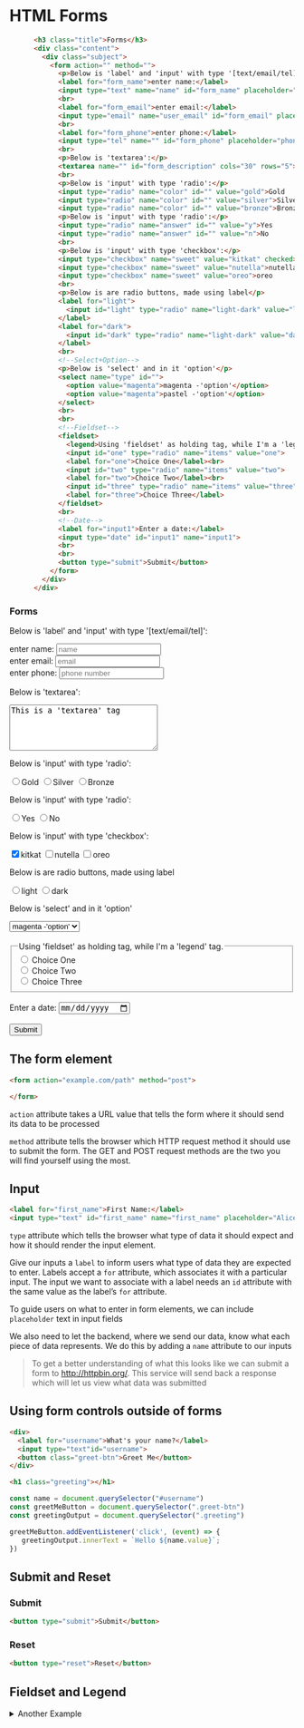 # HTML Forms

```html
      <h3 class="title">Forms</h3>
      <div class="content">
        <div class="subject">
          <form action="" method="">
            <p>Below is 'label' and 'input' with type '[text/email/tel]':</p>
            <label for="form_name">enter name:</label>
            <input type="text" name="name" id="form_name" placeholder="name" required>
            <br>
            <label for="form_email">enter email:</label>
            <input type="email" name="user_email" id="form_email" placeholder="email">
            <br>
            <label for="form_phone">enter phone:</label>
            <input type="tel" name="" id="form_phone" placeholder="phone number">
            <br>
            <p>Below is 'textarea':</p>
            <textarea name="" id="form_description" cols="30" rows="5">This is a 'textarea' tag </textarea>
            <br>
            <p>Below is 'input' with type 'radio':</p>
            <input type="radio" name="color" id="" value="gold">Gold 
            <input type="radio" name="color" id="" value="silver">Silver
            <input type="radio" name="color" id="" value="bronze">Bronze
            <p>Below is 'input' with type 'radio':</p>
            <input type="radio" name="answer" id="" value="y">Yes
            <input type="radio" name="answer" id="" value="n">No
            <br>
            <p>Below is 'input' with type 'checkbox':</p>
            <input type="checkbox" name="sweet" value="kitkat" checked>kitkat
            <input type="checkbox" name="sweet" value="nutella">nutella
            <input type="checkbox" name="sweet" value="oreo">oreo
            <br>
            <p>Below is are radio buttons, made using label</p>
            <label for="light"> 
              <input id="light" type="radio" name="light-dark" value="light">light
            </label>
            <label for="dark">
              <input id="dark" type="radio" name="light-dark" value="dark">dark
            </label>
            <br>
            <!--Select+Option-->
            <p>Below is 'select' and in it 'option'</p>
            <select name="type" id="">
              <option value="magenta">magenta -'option'</option>
              <option value="magenta">pastel -'option'</option>
            </select>
            <br>
            <br>
            <!--Fieldset-->
            <fieldset>
              <legend>Using 'fieldset' as holding tag, while I'm a 'legend' tag.</legend>
              <input id="one" type="radio" name="items" value="one">
              <label for="one">Choice One</label><br>
              <input id="two" type="radio" name="items" value="two">
              <label for="two">Choice Two</label><br>
              <input id="three" type="radio" name="items" value="three">
              <label for="three">Choice Three</label>
            </fieldset>
            <br>
            <!--Date-->
            <label for="input1">Enter a date:</label>
            <input type="date" id="input1" name="input1">
            <br>
            <br>
            <button type="submit">Submit</button>
          </form>
        </div>
      </div>
```

<h3 class="title">Forms</h3>
<div class="content">
<div class="subject">
    <form action="" method="">
    <p>Below is 'label' and 'input' with type '[text/email/tel]':</p>
    <label for="form_name">enter name:</label>
    <input type="text" name="name" id="form_name" placeholder="name" required>
    <br>
    <label for="form_email">enter email:</label>
    <input type="email" name="user_email" id="form_email" placeholder="email">
    <br>
    <label for="form_phone">enter phone:</label>
    <input type="tel" name="" id="form_phone" placeholder="phone number">
    <br>
    <p>Below is 'textarea':</p>
    <textarea name="" id="form_description" cols="30" rows="5">This is a 'textarea' tag </textarea>
    <br>
    <p>Below is 'input' with type 'radio':</p>
    <input type="radio" name="color" id="" value="gold">Gold 
    <input type="radio" name="color" id="" value="silver">Silver
    <input type="radio" name="color" id="" value="bronze">Bronze
    <p>Below is 'input' with type 'radio':</p>
    <input type="radio" name="answer" id="" value="y">Yes
    <input type="radio" name="answer" id="" value="n">No
    <br>
    <p>Below is 'input' with type 'checkbox':</p>
    <input type="checkbox" name="sweet" value="kitkat" checked>kitkat
    <input type="checkbox" name="sweet" value="nutella">nutella
    <input type="checkbox" name="sweet" value="oreo">oreo
    <br>
    <p>Below is are radio buttons, made using label</p>
    <label for="light"> 
        <input id="light" type="radio" name="light-dark" value="light">light
    </label>
    <label for="dark">
        <input id="dark" type="radio" name="light-dark" value="dark">dark
    </label>
    <br>
    <!--Select+Option-->
    <p>Below is 'select' and in it 'option'</p>
    <select name="type" id="">
        <option value="magenta">magenta -'option'</option>
        <option value="magenta">pastel -'option'</option>
    </select>
    <br>
    <br>
    <!--Fieldset-->
    <fieldset>
        <legend>Using 'fieldset' as holding tag, while I'm a 'legend' tag.</legend>
        <input id="one" type="radio" name="items" value="one">
        <label for="one">Choice One</label><br>
        <input id="two" type="radio" name="items" value="two">
        <label for="two">Choice Two</label><br>
        <input id="three" type="radio" name="items" value="three">
        <label for="three">Choice Three</label>
    </fieldset>
    <br>
    <!--Date-->
    <label for="input1">Enter a date:</label>
    <input type="date" id="input1" name="input1">
    <br>
    <br>
    <button type="submit">Submit</button>
    </form>
</div>
</div>


## The form element

```html
<form action="example.com/path" method="post">

</form>
```

```action``` attribute takes a URL value that tells the form where it should send its data to be processed

```method``` attribute tells the browser which HTTP request method it should use to submit the form. The GET and POST request methods are the two you will find yourself using the most.

## Input

```html
<label for="first_name">First Name:</label>
<input type="text" id="first_name" name="first_name" placeholder="Alice...">
```

```type``` attribute which tells the browser what type of data it should expect and how it should render the input element.

Give our inputs a ```label``` to inform users what type of data they are expected to enter. Labels accept a ```for``` attribute, which associates it with a particular input. The input we want to associate with a label needs an ```id``` attribute with the same value as the label’s ```for``` attribute.

To guide users on what to enter in form elements, we can include ```placeholder``` text in input fields

We also need to let the backend, where we send our data, know what each piece of data represents.
We do this by adding a ```name``` attribute to our inputs

> To get a better understanding of what this looks like we can submit a form to http://httpbin.org/. This service will send back a response which will let us view what data was submitted

## Using form controls outside of forms

```html
<div>
  <label for="username">What's your name?</label>
  <input type="text"id="username">
  <button class="greet-btn">Greet Me</button>
</div>

<h1 class="greeting"></h1>
```

```js
const name = document.querySelector("#username")
const greetMeButton = document.querySelector(".greet-btn")
const greetingOutput = document.querySelector(".greeting")

greetMeButton.addEventListener('click', (event) => {
   greetingOutput.innerText = `Hello ${name.value}`;
})
```

## Submit and Reset

### Submit
```html
<button type="submit">Submit</button>
```

### Reset
```html
<button type="reset">Reset</button>
```

## Fieldset and Legend

<details>
<summary>Another Example</summary>

```html
<fieldset>
  <legend>What would you like to drink?</legend>

  <div>
    <input type="radio" name="drink" id="coffee" value="coffee">
    <label for="coffee">Coffee</label>
  </div>

  <div>
    <input type="radio" name="drink" id="tea" value="tea">
    <label for="tea">Tea</label>
  </div>

  <div>
    <input type="radio" name="drink" id="soda" value="soda">
    <label for="soda">Soda</label>
  </div>
</fieldset>
```

<fieldset>
  <legend>What would you like to drink?</legend>

  <div>
    <input type="radio" name="drink" id="coffee" value="coffee">
    <label for="coffee">Coffee</label>
  </div>

  <div>
    <input type="radio" name="drink" id="tea" value="tea">
    <label for="tea">Tea</label>
  </div>

  <div>
    <input type="radio" name="drink" id="soda" value="soda">
    <label for="soda">Soda</label>
  </div>
</fieldset>

</details>


